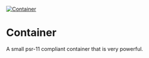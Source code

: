 [![Container](https://github.com/omatamix/container/actions/workflows/psr-container.yml/badge.svg)](https://github.com/omatamix/container/actions/workflows/psr-container.yml)
# Container
A small psr-11 compliant container that is very powerful.
